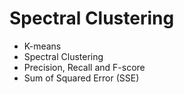 # Spectral Clustering
+ K-means
+ Spectral Clustering
+ Precision, Recall and F-score
+ Sum of Squared Error (SSE)
